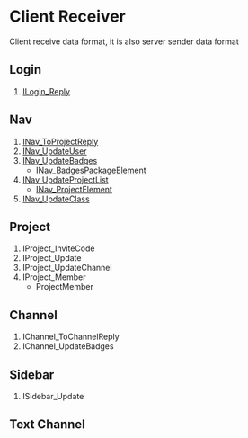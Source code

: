# Client Receiver

Client receive data format, it is also server sender data format

## Login

1. [ILogin_Reply](./client/login/ILogin_Reply.md)

## Nav

1. [INav_ToProjectReply](./client/nav/INav_ToProjectReply.md)
2. [INav_UpdateUser](./client/nav/INav_UpdateUser.md)
3. [INav_UpdateBadges](./client/nav/INav_UpdateBadges.md)
    * [INav_BadgesPackageElement](./client/nav/INav_BadgesPackageElement.md)
4. [INav_UpdateProjectList](./client/nav/INav_UpdateProjectList.md)
    * [INav_ProjectElement](./client/nav/INav_ProjectElement.md)
5. [INav_UpdateClass](./client/nav/INav_UpdateClass.md)

## Project

1. IProject_InviteCode
2. IProject_Update
3. IProject_UpdateChannel
4. IProject_Member
    * ProjectMember

## Channel

1. IChannel_ToChannelReply
2. IChannel_UpdateBadges

## Sidebar

1. ISidebar_Update

## Text Channel